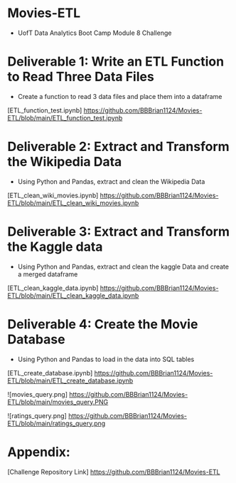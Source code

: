 # Movies-ETL
* UofT Data Analytics Boot Camp Module 8 Challenge

# Deliverable 1: Write an ETL Function to Read Three Data Files
* Create a function to read 3 data files and place them into a dataframe
 
[ETL_function_test.ipynb] https://github.com/BBBrian1124/Movies-ETL/blob/main/ETL_function_test.ipynb

# Deliverable 2: Extract and Transform the Wikipedia Data
* Using Python and Pandas, extract and clean the Wikipedia Data 

[ETL_clean_wiki_movies.ipynb] https://github.com/BBBrian1124/Movies-ETL/blob/main/ETL_clean_wiki_movies.ipynb

# Deliverable 3: Extract and Transform the Kaggle data
* Using Python and Pandas, extract and clean the kaggle Data and create a merged dataframe

[ETL_clean_kaggle_data.ipynb] https://github.com/BBBrian1124/Movies-ETL/blob/main/ETL_clean_kaggle_data.ipynb

# Deliverable 4: Create the Movie Database
* Using Python and Pandas to load in the data into SQL tables 

[ETL_create_database.ipynb] https://github.com/BBBrian1124/Movies-ETL/blob/main/ETL_create_database.ipynb

![movies_query.png] https://github.com/BBBrian1124/Movies-ETL/blob/main/movies_query.PNG

![ratings_query.png] https://github.com/BBBrian1124/Movies-ETL/blob/main/ratings_query.png

# Appendix: 

[Challenge Repository Link] https://github.com/BBBrian1124/Movies-ETL

